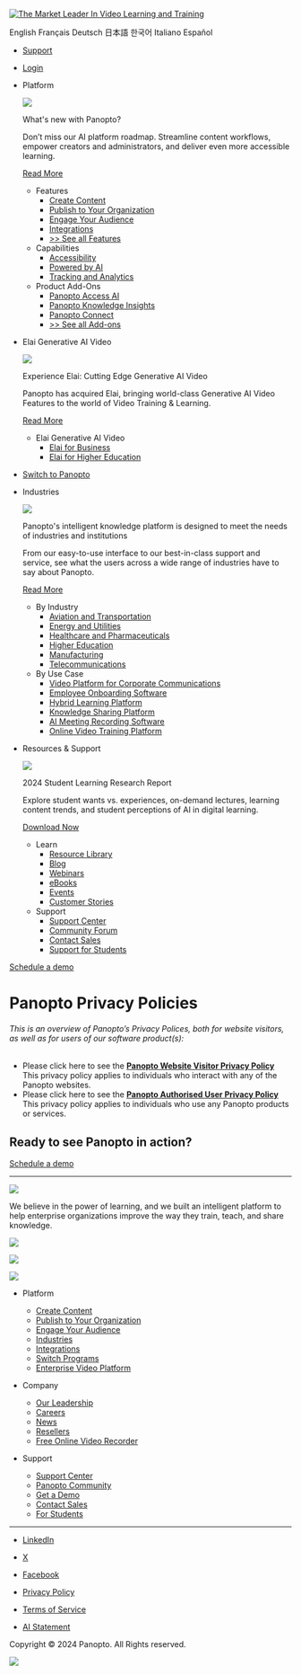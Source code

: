 [![The Market Leader In Video Learning and Training](https://www.panopto.com/wp-content/uploads/2024/01/logo-dark.svg)](https://www.panopto.com/)

English Français Deutsch 日本語 한국어 Italiano Español

* [Support](https://www.panopto.com/support/)
* [Login](https://login.panopto.com/)

* Platform
    
    ![](https://www.panopto.com/wp-content/uploads/2024/05/Power-up-Learning-767-650x650.png)
    
    What's new with Panopto?
    
    Don’t miss our AI platform roadmap. Streamline content workflows, empower creators and administrators, and deliver even more accessible learning.
    
    [Read More](https://www.panopto.com/resource/ebook/power-up-learning-with-panopto-ai/)
    
    * Features
        * [Create Content](https://www.panopto.com/features/create-content/)
        * [Publish to Your Organization](https://www.panopto.com/features/publish-to-your-organization/)
        * [Engage Your Audience](https://www.panopto.com/features/engage-your-audience/)
        * [Integrations](https://www.panopto.com/features/integrations/)
        * [\>> See all Features](https://www.panopto.com/features/)
    * Capabilities
        * [Accessibility](https://www.panopto.com/capabilities/accessibility/)
        * [Powered by AI](https://www.panopto.com/capabilities/powered-by-ai/)
        * [Tracking and Analytics](https://www.panopto.com/capabilities/tracking-and-analytics/)
    * Product Add-Ons
        * [Panopto Access AI](https://www.panopto.com/product-add-ons/access-ai/)
        * [Panopto Knowledge Insights](https://www.panopto.com/product-add-ons/knowledge-insights/)
        * [Panopto Connect](https://www.panopto.com/product-add-ons/panopto-connect/)
        * [\>> See all Add-ons](https://www.panopto.com/product-add-ons/)
    
* Elai Generative AI Video
    
    ![](https://www.panopto.com/wp-content/uploads/2024/11/elai-rounded-edges-1-1.png)
    
    Experience Elai: Cutting Edge Generative AI Video
    
    Panopto has acquired Elai, bringing world-class Generative AI Video Features to the world of Video Training & Learning.
    
    [Read More](https://www.panopto.com/create-impactful-training-videos-with-elai/)
    
    * Elai Generative AI Video
        * [Elai for Business](https://www.panopto.com/create-impactful-training-videos-with-elai/)
        * [Elai for Higher Education](https://www.panopto.com/make-video-learning-more-interactive-and-flexible-with-elai/)
    
* [Switch to Panopto](https://www.panopto.com/switching-to-panopto/)
* Industries
    
    ![](https://www.panopto.com/wp-content/uploads/2024/04/navigation-1-650x650.png)
    
    Panopto's intelligent knowledge platform is designed to meet the needs of industries and institutions
    
    From our easy-to-use interface to our best-in-class support and service, see what the users across a wide range of industries have to say about Panopto.
    
    [Read More](https://www.panopto.com/resource-library/customer-stories/)
    
    * By Industry
        * [Aviation and Transportation](https://www.panopto.com/industries/aviation/)
        * [Energy and Utilities](https://www.panopto.com/industries/energy/)
        * [Healthcare and Pharmaceuticals](https://www.panopto.com/industries/healthcare-and-pharmaceuticals/)
        * [Higher Education](https://www.panopto.com/industries/higher-education/)
        * [Manufacturing](https://www.panopto.com/industries/manufacturing/)
        * [Telecommunications](https://www.panopto.com/industries/telecommunications/)
    * By Use Case
        * [Video Platform for Corporate Communications](https://www.panopto.com/use-cases/corporate-communications/)
        * [Employee Onboarding Software](https://www.panopto.com/use-cases/employee-onboarding/)
        * [Hybrid Learning Platform](https://www.panopto.com/use-cases/hybrid-hyflex-learning/)
        * [Knowledge Sharing Platform](https://www.panopto.com/use-cases/knowledge-sharing/)
        * [AI Meeting Recording Software](https://www.panopto.com/use-cases/meeting-intelligence/)
        * [Online Video Training Platform](https://www.panopto.com/use-cases/video-training/)
    
* Resources & Support
    
    ![](https://www.panopto.com/wp-content/uploads/2024/07/1075-_pop-650x650.png)
    
    2024 Student Learning Research Report
    
    Explore student wants vs. experiences, on-demand lectures, learning content trends, and student perceptions of AI in digital learning.
    
    [Download Now](https://www.panopto.com/resource/ebook/what-students-want-most-from-video-learning/)
    
    * Learn
        * [Resource Library](https://www.panopto.com/resource-library/)
        * [Blog](https://www.panopto.com/blog/)
        * [Webinars](https://www.panopto.com/resource-library/webinars/)
        * [eBooks](https://www.panopto.com/resource-library/ebooks/)
        * [Events](https://www.panopto.com/resource-library/events/)
        * [Customer Stories](https://www.panopto.com/resource-library/customer-stories/)
    * Support
        * [Support Center](https://www.panopto.com/support/)
        * [Community Forum](https://community.panopto.com/)
        * [Contact Sales](https://www.panopto.com/contact-us/)
        * [Support for Students](https://www.panopto.com/support/for-students/)
    

[Schedule a demo](https://www.panopto.com/schedule-demo/)

Panopto Privacy Policies
========================

###### This is an overview of Panopto’s Privacy Polices, both for website visitors, as well as for users of our software product(s):

* Please click here to see the [**Panopto Website Visitor Privacy Policy**](https://www.panopto.com/privacy-website/)  
    This privacy policy applies to individuals who interact with any of the Panopto websites.
* Please click here to see the [**Panopto Authorised User Privacy Policy**](https://www.panopto.com/privacy-panopto-user/)  
    This privacy policy applies to individuals who use any Panopto products or services.

Ready to **see Panopto in action?**
-----------------------------------

[Schedule a demo](https://www.panopto.com/schedule-demo/)

* * *

![](https://www.panopto.com/wp-content/uploads/2024/06/Panoptor-white@2x-Logo-Registered-Trademark.png)

We believe in the power of learning, and we built an intelligent platform to help enterprise organizations improve the way they train, teach, and share knowledge.

![](https://www.panopto.com/wp-content/uploads/2024/09/medal.png)

![](https://www.panopto.com/wp-content/uploads/2024/09/medal-2.png)

![](https://www.panopto.com/wp-content/uploads/2024/09/medal-1.png)

* Platform
    * [Create Content](https://www.panopto.com/features/create-content/)
    * [Publish to Your Organization](https://www.panopto.com/features/publish-to-your-organization/)
    * [Engage Your Audience](https://www.panopto.com/features/engage-your-audience/)
    * [Industries](https://www.panopto.com/industries/)
    * [Integrations](https://www.panopto.com/features/integrations/)
    * [Switch Programs](https://www.panopto.com/switch/)
    * [Enterprise Video Platform](https://www.panopto.com/features/enterprise-video-platform/)

* Company
    * [Our Leadership](https://www.panopto.com/company/leadership/)
    * [Careers](https://www.panopto.com/company/careers/)
    * [News](https://www.panopto.com/company/news/)
    * [Resellers](https://www.panopto.com/company/resellers/)
    * [Free Online Video Recorder](https://www.panopto.com/record/)

* Support
    * [Support Center](https://www.panopto.com/support/)
    * [Panopto Community](https://community.panopto.com/)
    * [Get a Demo](https://www.panopto.com/schedule-demo/)
    * [Contact Sales](https://www.panopto.com/contact-us/)
    * [For Students](https://www.panopto.com/support/for-students/)

* * *

* [LinkedIn](https://www.linkedin.com/company/956754/)
* [X](https://twitter.com/panopto/)
* [Facebook](https://www.facebook.com/panopto/)

* [Privacy Policy](https://www.panopto.com/privacy/)
* [Terms of Service](https://www.panopto.com/terms-of-service/)
* [AI Statement](https://www.panopto.com/panopto-ai-statement/)

Copyright © 2024 Panopto. All Rights reserved.

![](https://px.ads.linkedin.com/collect/?pid=3246241&fmt=gif)